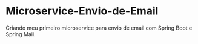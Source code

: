 # Microservice-Envio-de-Email
 Criando meu primeiro microservice para envio de email com Spring Boot e Spring Mail.
